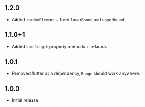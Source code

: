 ## 1.2.0
* Added `randomElement` + fixed `lowerBound` and `upperBound`.
## 1.1.0+1
* Added `sum`, `length` property methods + refactor.
## 1.0.1
* Removed flutter as a dependency, `Range` should work anywhere. 
## 1.0.0
* Initial release
